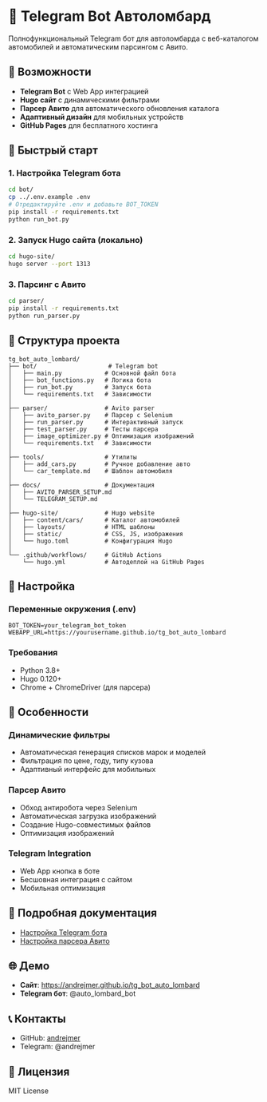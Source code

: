 # 🚗 Telegram Bot Автоломбард

Полнофункциональный Telegram бот для автоломбарда с веб-каталогом автомобилей и автоматическим парсингом с Авито.

## 🎯 Возможности

- **Telegram Bot** с Web App интеграцией
- **Hugo сайт** с динамическими фильтрами
- **Парсер Авито** для автоматического обновления каталога
- **Адаптивный дизайн** для мобильных устройств
- **GitHub Pages** для бесплатного хостинга

## 🚀 Быстрый старт

### 1. Настройка Telegram бота
```bash
cd bot/
cp ../.env.example .env
# Отредактируйте .env и добавьте BOT_TOKEN
pip install -r requirements.txt
python run_bot.py
```

### 2. Запуск Hugo сайта (локально)
```bash
cd hugo-site/
hugo server --port 1313
```

### 3. Парсинг с Авито
```bash
cd parser/
pip install -r requirements.txt
python run_parser.py
```

## 📂 Структура проекта

```
tg_bot_auto_lombard/
├── bot/                    # Telegram bot
│   ├── main.py            # Основной файл бота
│   ├── bot_functions.py   # Логика бота
│   ├── run_bot.py         # Запуск бота
│   └── requirements.txt   # Зависимости
│
├── parser/                # Avito parser
│   ├── avito_parser.py    # Парсер с Selenium
│   ├── run_parser.py      # Интерактивный запуск
│   ├── test_parser.py     # Тесты парсера
│   ├── image_optimizer.py # Оптимизация изображений
│   └── requirements.txt   # Зависимости
│
├── tools/                 # Утилиты
│   ├── add_cars.py        # Ручное добавление авто
│   └── car_template.md    # Шаблон автомобиля
│
├── docs/                  # Документация
│   ├── AVITO_PARSER_SETUP.md
│   └── TELEGRAM_SETUP.md
│
├── hugo-site/             # Hugo website
│   ├── content/cars/      # Каталог автомобилей
│   ├── layouts/           # HTML шаблоны
│   ├── static/            # CSS, JS, изображения
│   └── hugo.toml          # Конфигурация Hugo
│
└── .github/workflows/     # GitHub Actions
    └── hugo.yml           # Автодеплой на GitHub Pages
```

## 🔧 Настройка

### Переменные окружения (.env)
```env
BOT_TOKEN=your_telegram_bot_token
WEBAPP_URL=https://yourusername.github.io/tg_bot_auto_lombard
```

### Требования
- Python 3.8+
- Hugo 0.120+
- Chrome + ChromeDriver (для парсера)

## 🎨 Особенности

### Динамические фильтры
- Автоматическая генерация списков марок и моделей
- Фильтрация по цене, году, типу кузова
- Адаптивный интерфейс для мобильных

### Парсер Авито
- Обход антиробота через Selenium
- Автоматическая загрузка изображений
- Создание Hugo-совместимых файлов
- Оптимизация изображений

### Telegram Integration
- Web App кнопка в боте
- Бесшовная интеграция с сайтом
- Мобильная оптимизация

## 📖 Подробная документация

- [Настройка Telegram бота](docs/TELEGRAM_SETUP.md)
- [Настройка парсера Авито](docs/AVITO_PARSER_SETUP.md)

## 🌐 Демо

- **Сайт**: https://andrejmer.github.io/tg_bot_auto_lombard
- **Telegram бот**: @auto_lombard_bot

## 📞 Контакты

- GitHub: [andrejmer](https://github.com/andrejmer)
- Telegram: @andrejmer

## 📄 Лицензия

MIT License

